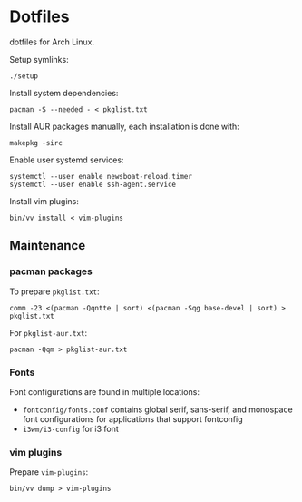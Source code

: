 # Dotfiles

dotfiles for Arch Linux.

Setup symlinks:

```
./setup
```

Install system dependencies:

```
pacman -S --needed - < pkglist.txt
```

Install AUR packages manually, each installation is done with:

```
makepkg -sirc
```

Enable user systemd services:

```
systemctl --user enable newsboat-reload.timer
systemctl --user enable ssh-agent.service
```

Install vim plugins:

```
bin/vv install < vim-plugins
```

## Maintenance

### pacman packages

To prepare `pkglist.txt`:

```
comm -23 <(pacman -Qqntte | sort) <(pacman -Sqg base-devel | sort) > pkglist.txt
```

For `pkglist-aur.txt`:

```
pacman -Qqm > pkglist-aur.txt
```

### Fonts

Font configurations are found in multiple locations:

 - `fontconfig/fonts.conf` contains global serif, sans-serif, and monospace font configurations for applications that support fontconfig
 - `i3wm/i3-config` for i3 font

### vim plugins

Prepare `vim-plugins`:

```
bin/vv dump > vim-plugins
```
